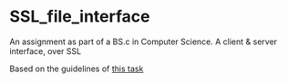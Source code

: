 # SSL_file_interface
An assignment as part of a BS.c in Computer Science. A client &amp; server interface, over SSL

Based on the guidelines of [this task](http://gcmuganda.faculty.noctrl.edu/classes/Spring13/479/SSLHomework3.htm)

